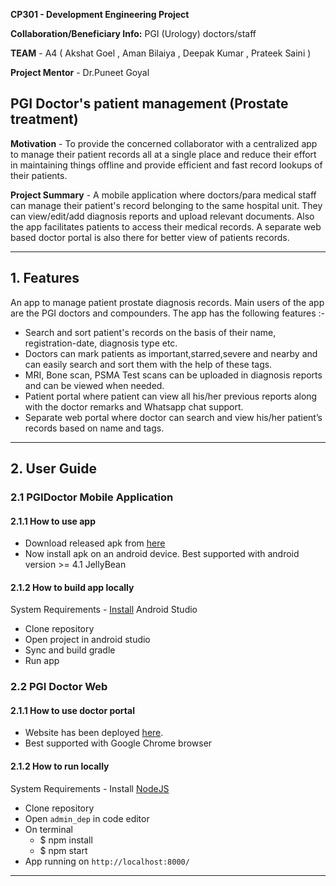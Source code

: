 **CP301 - Development Engineering Project**

**Collaboration/Beneficiary Info:** PGI (Urology) doctors/staff

**TEAM** - A4
( Akshat Goel 
, Aman Bilaiya
, Deepak Kumar
, Prateek Saini )

**Project Mentor** - Dr.Puneet Goyal

## PGI Doctor's patient management (Prostate treatment)
**Motivation** - To provide the concerned collaborator with a centralized app to manage their patient records all at a single place and reduce their effort in maintaining things offline and provide efficient and fast record lookups of their patients.

**Project Summary** - A mobile application where doctors/para medical staff can manage their patient's record belonging to the same hospital unit. They can view/edit/add diagnosis reports and upload relevant documents. Also the app facilitates patients to access their medical records.  A separate web based doctor portal is also there for better view of patients records.

*** 

## 1. Features
An app to manage patient prostate diagnosis records. Main users of the app are the PGI doctors and compounders. The app has the following features :-

- Search and sort patient's records on the basis of their name, registration-date, diagnosis type etc.
- Doctors can mark patients as important,starred,severe and nearby and can easily search and sort them with the help of these tags.
- MRI, Bone scan, PSMA Test scans can be uploaded in diagnosis reports and can be viewed when needed.
- Patient portal where patient can view all his/her previous reports along with the doctor remarks and Whatsapp chat support.  
- Separate web portal where doctor can search and view his/her patient’s records based on name and tags.


*** 

## 2. User Guide

### 2.1 PGIDoctor Mobile Application

#### 2.1.1 How to use app
- Download released apk from [here](https://github.com/mnb27/PGIDoctor/releases/download/APP/PGIDoctor.apk)
- Now install apk on an android device. Best supported with android version >= 4.1 JellyBean


#### 2.1.2 How to build app locally

System Requirements - [Install](https://developer.android.com/studio/install) Android Studio 

- Clone repository
- Open project in android studio
- Sync and build gradle
- Run app

### 2.2 PGI Doctor Web
#### 2.1.1 How to use doctor portal
- Website has been deployed [here](https://pgidoctor.df.r.appspot.com/).
- Best supported with Google Chrome browser

#### 2.1.2 How to run locally

System Requirements - Install [NodeJS](https://nodejs.org/en/)

- Clone repository
- Open `admin_dep` in code editor
- On terminal
    - $ npm install
    - $ npm start
- App running on `http://localhost:8000/`

***

